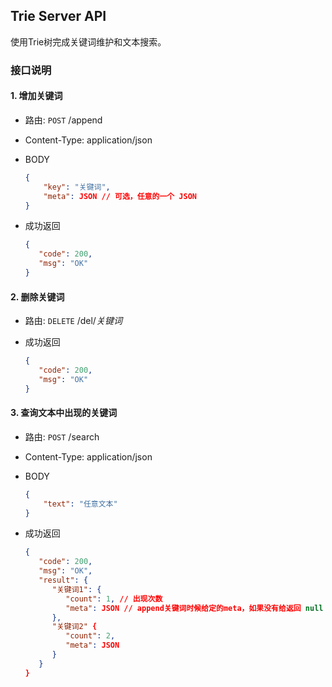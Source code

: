 ## Trie Server API

使用Trie树完成关键词维护和文本搜索。

### 接口说明

#### 1. 增加关键词

- 路由: `POST` /append
- Content-Type: application/json
- BODY
  
  ```json
  {
      "key": "关键词",
      "meta": JSON // 可选，任意的一个 JSON
  }
  ```
- 成功返回
  
  ```json
  {
     "code": 200,
     "msg": "OK"
  }
  ```

#### 2. 删除关键词

- 路由: `DELETE` /del/_关键词_
- 成功返回
  
  ```json
  {
     "code": 200,
     "msg": "OK"
  }
  ```

#### 3. 查询文本中出现的关键词

- 路由: `POST` /search
- Content-Type: application/json
- BODY
  
  ```json
  {
      "text": "任意文本"
  }
  ```
- 成功返回
  
  ```json
  {
     "code": 200,
     "msg": "OK",
     "result": {
        "关键词1": {
           "count": 1, // 出现次数
           "meta": JSON // append关键词时候给定的meta，如果没有给返回 null
        },
        "关键词2" {
           "count": 2,
           "meta": JSON
        }
     }
  }
  ```


